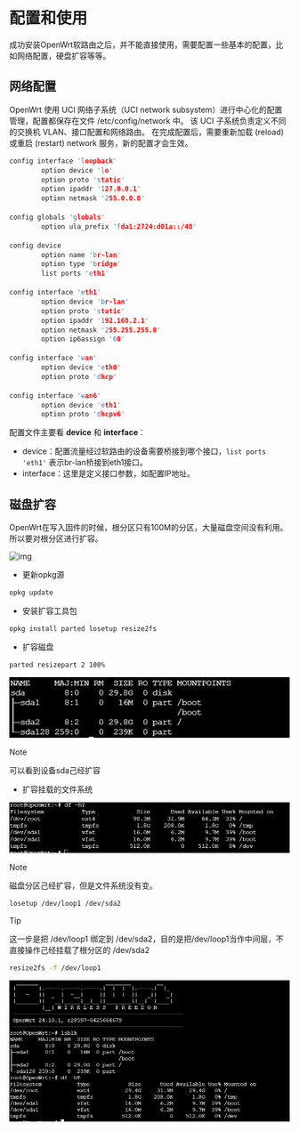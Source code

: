 # 配置和使用

成功安装OpenWrt软路由之后，并不能直接使用，需要配置一些基本的配置，比如网络配置，硬盘扩容等等。

## 网络配置

OpenWrt 使用 UCI 网络子系统（UCI network subsystem）进行中心化的配置管理，配置都保存在文件 /etc/config/network 中。 该 UCI 子系统负责定义不同的交换机 VLAN、接口配置和网络路由。 在完成配置后，需要重新加载 (reload) 或重启 (restart) network 服务，新的配置才会生效。

```c
config interface 'loopback'
        option device 'lo'
        option proto 'static'
        option ipaddr '127.0.0.1'
        option netmask '255.0.0.0'

config globals 'globals'
        option ula_prefix 'fda1:2724:d01a::/48'

config device
        option name 'br-lan'
        option type 'bridge'
        list ports 'eth1'

config interface 'eth1'
        option device 'br-lan'
        option proto 'static'
        option ipaddr '192.168.2.1'
        option netmask '255.255.255.0'
        option ip6assign '60'

config interface 'wan'
        option device 'eth0'
        option proto 'dhcp'

config interface 'wan6'
        option device 'eth1'
        option proto 'dhcpv6'
````

配置文件主要看 **device** 和 **interface**：

- device：配置流量经过软路由的设备需要桥接到哪个接口，`list ports 'eth1'` 表示br-lan桥接到eth1接口。
- interface：这里是定义接口参数，如配置IP地址。

## 磁盘扩容

OpenWrt在写入固件的时候，根分区只有100M的分区，大量磁盘空间没有利用。所以要对根分区进行扩容。

![img](/OpenWrt/img/1.png)

- 更新opkg源

```bash
opkg update
```

- 安装扩容工具包

```sh
opkg install parted losetup resize2fs
```

- 扩容磁盘

```sh
parted resizepart 2 100%
```

![img](/OpenWrt/img/2.png)

> [!NOTE]
> 可以看到设备sda己经扩容

- 扩容挂载的文件系统

![img](/OpenWrt/img/3.png)

> [!NOTE]
> 磁盘分区己经扩容，但是文件系统没有变。

```sh
losetup /dev/loop1 /dev/sda2
```

> [!TIP]
> 这一步是把 /dev/loop1 绑定到 /dev/sda2，目的是把/dev/loop1当作中间层，不直接操作己经挂载了根分区的 /dev/sda2

```sh
resize2fs -f /dev/loop1
```

![img](/OpenWrt/img/4.png)